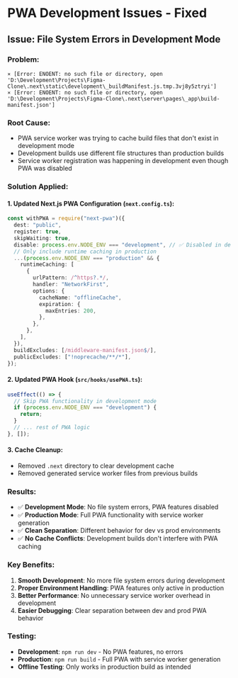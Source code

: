 # PWA Development Issues - Fixed

## Issue: File System Errors in Development Mode

### Problem:
```
⨯ [Error: ENOENT: no such file or directory, open 'D:\Development\Projects\Figma-Clone\.next\static\development\_buildManifest.js.tmp.3vj8y5ztryi']
⨯ [Error: ENOENT: no such file or directory, open 'D:\Development\Projects\Figma-Clone\.next\server\pages\_app\build-manifest.json']
```

### Root Cause:
- PWA service worker was trying to cache build files that don't exist in development mode
- Development builds use different file structures than production builds
- Service worker registration was happening in development even though PWA was disabled

### Solution Applied:

#### 1. Updated Next.js PWA Configuration (`next.config.ts`):
```typescript
const withPWA = require("next-pwa")({
  dest: "public",
  register: true,
  skipWaiting: true,
  disable: process.env.NODE_ENV === "development", // ✅ Disabled in dev
  // Only include runtime caching in production
  ...(process.env.NODE_ENV === "production" && {
    runtimeCaching: [
      {
        urlPattern: /^https?.*/,
        handler: "NetworkFirst",
        options: {
          cacheName: "offlineCache",
          expiration: {
            maxEntries: 200,
          },
        },
      },
    ],
  }),
  buildExcludes: [/middleware-manifest.json$/],
  publicExcludes: ["!noprecache/**/*"],
});
```

#### 2. Updated PWA Hook (`src/hooks/usePWA.ts`):
```typescript
useEffect(() => {
  // Skip PWA functionality in development mode
  if (process.env.NODE_ENV === "development") {
    return;
  }
  // ... rest of PWA logic
}, []);
```

#### 3. Cache Cleanup:
- Removed `.next` directory to clear development cache
- Removed generated service worker files from previous builds

### Results:
- ✅ **Development Mode**: No file system errors, PWA features disabled
- ✅ **Production Mode**: Full PWA functionality with service worker generation
- ✅ **Clean Separation**: Different behavior for dev vs prod environments
- ✅ **No Cache Conflicts**: Development builds don't interfere with PWA caching

### Key Benefits:
1. **Smooth Development**: No more file system errors during development
2. **Proper Environment Handling**: PWA features only active in production
3. **Better Performance**: No unnecessary service worker overhead in development
4. **Easier Debugging**: Clear separation between dev and prod PWA behavior

### Testing:
- **Development**: `npm run dev` - No PWA features, no errors
- **Production**: `npm run build` - Full PWA with service worker generation
- **Offline Testing**: Only works in production build as intended
